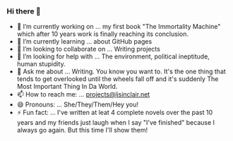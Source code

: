 ### Hi there 👋

- 🔭 I’m currently working on ... my first book "The Immortality Machine" which after 10 years work is finally reaching its conclusion. 
- 🌱 I’m currently learning ... about GitHub pages
- 👯 I’m looking to collaborate on ... Writing projects
- 🤔 I’m looking for help with ... The environment, political ineptitude, human stupidity.
- 💬 Ask me about ... Writing. You know you want to. It's the one thing that tends to get overlooked until the wheels fall off and it's suddenly The Most Important Thing In Da World.
- 📫 How to reach me: ... projects@ljsinclair.net
- 😄 Pronouns: ... She/They/Them/Hey you!
- ⚡ Fun fact: ... I've written at leat 4 complete novels over the past 10 years and my friends just laugh when I say "I've finished" because I always go again. But this time I'll show them! 
